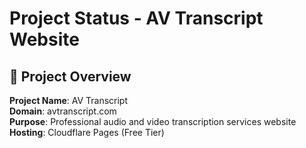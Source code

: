 # Project Status - AV Transcript Website

## 🎯 **Project Overview**
**Project Name**: AV Transcript  
**Domain**: avtranscript.com  
**Purpose**: Professional audio and video transcription services website  
**Hosting**: Cloudflare Pages (Free Tier)  
